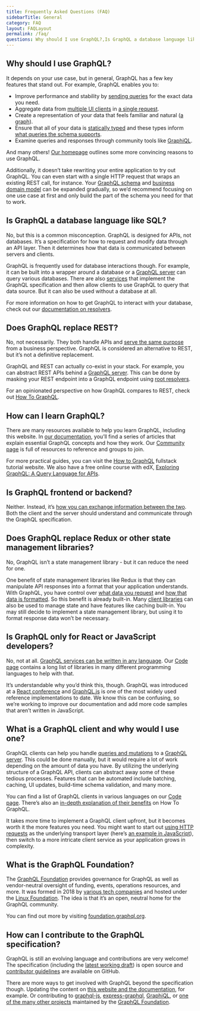 ```yaml
---
title: Frequently Asked Questions (FAQ)
sidebarTitle: General
category: FAQ
layout: FAQLayout
permalink: /faq/
questions: Why should I use GraphQL?,Is GraphQL a database language like SQL?,Does GraphQL replace REST?,How can I learn GraphQL?,Is GraphQL frontend or backend?,Does GraphQL replace Redux or other state management libraries?,Is GraphQL only for React or JavaScript developers?,What is a GraphQL client and why would I use one?,What is the GraphQL Foundation?,How can I contribute to the GraphQL specification?
---
```


## Why should I use GraphQL?

It depends on your use case, but in general, GraphQL has a few key features that stand out. For example, GraphQL enables you to:

* Improve performance and stability by [sending queries](/learn/queries/) for the exact data you need. 
* Aggregate data from [multiple UI clients](/learn/queries/#fragments) in [a single request](/learn/best-practices/#server-side-batching-caching ).
* Create a representation of your data that feels familiar and natural ([a graph](/learn/thinking-in-graphs/#it-s-graphs-all-the-way-down-https-en-wikipedia-org-wiki-turtles-all-the-way-down)).
* Ensure that all of your data is [statically typed](/learn/schema/) and these types inform [what queries the schema supports](/learn/introspection/).
* Examine queries and responses through community tools like [GraphiQL](https://github.com/graphql/graphiql).

And many others! [Our homepage](/) outlines some more convincing reasons to use GraphQL.

Additionally, it doesn’t take rewriting your entire application to try out GraphQL. You can even start with a single HTTP request that wraps an existing REST call, for instance. Your [GraphQL schema](/learn/thinking-in-graphs/#shared-language) and [business domain model](/learn/thinking-in-graphs/#business-logic-layer) can be expanded gradually, so we’d recommend focusing on one use case at first and only build the part of the schema you need for that to work. 


## Is GraphQL a database language like SQL?

No, but this is a common misconception. GraphQL is designed for APIs, not databases. It’s a specification for how to request and modify data through an API layer. Then it determines how that data is communicated between servers and clients.

GraphQL is frequently used for database interactions though. For example, it can be built into a wrapper around a database or a [GraphQL server](https://www.howtographql.com/advanced/1-server/) can query various databases. There are also [services](/code/#services) that implement the GraphQL specification and then allow clients to use GraphQL to query that data source. But it can also be used without a database at all.

For more information on how to get GraphQL to interact with your database, check out our [documentation on resolvers](/learn/execution/#root-fields-resolvers).

## Does GraphQL replace REST?

No, not necessarily. They both handle APIs and [serve the same purpose](/learn/thinking-in-graphs/#business-logic-layer) from a business perspective. GraphQL is considered an alternative to REST, but it’s not a definitive replacement.

GraphQL and REST can actually co-exist in your stack. For example, you can abstract REST APIs behind a [GraphQL server](https://www.howtographql.com/advanced/1-server/). This can be done by masking your REST endpoint into a GraphQL endpoint using [root resolvers](/learn/execution/#root-fields-resolvers). 

For an opinionated perspective on how GraphQL compares to REST, check out [How To GraphQL](https://www.howtographql.com/basics/1-graphql-is-the-better-rest/).

## How can I learn GraphQL?

There are many resources available to help you learn GraphQL, including this website. In [our documentation](/learn/), you’ll find a series of articles that explain essential GraphQL concepts and how they work. Our [Community page](/community) is full of resources to reference and groups to join.

For more practical guides, you can visit the [How to GraphQL](https://www.howtographql.com/) fullstack tutorial website. We also have a free online course with edX, [Exploring GraphQL: A Query Language for APIs](https://www.edx.org/course/exploring-graphql-a-query-language-for-apis). 

## Is GraphQL frontend or backend?

Neither. Instead, it’s [how you can exchange information between the two](https://www.howtographql.com/basics/3-big-picture/). Both the client and the server should understand and communicate through the GraphQL specification.

## Does GraphQL replace Redux or other state management libraries?

No, GraphQL isn’t a state management library - but it can reduce the need for one.

One benefit of state management libraries like Redux is that they can manipulate API responses into a format that your application understands. With GraphQL, you have control over [what data you request](/learn/queries/#fields) and [how that data is formatted](/learn/execution/). So this benefit is already built-in. Many [client libraries](https://graphql.org/code/#graphql-clients) can also be used to manage state and have features like caching built-in. You may still decide to implement a state management library, but using it to format response data won’t be necessary.

## Is GraphQL only for React or JavaScript developers?

No, not at all. [GraphQL services can be written in any language](/learn/schema/#type-language). Our [Code page](/code/) contains a long list of libraries in many different programming languages to help with that.

It’s understandable why you’d think this, though. GraphQL was introduced at a [React conference](https://www.youtube.com/watch?v=9sc8Pyc51uU) and [GraphQL.js](/graphql-js/) is one of the most widely used reference implementations to date. We know this can be confusing, so we’re working to improve our documentation and add more code samples that aren’t written in JavaScript.

## What is a GraphQL client and why would I use one?

GraphQL clients can help you handle [queries and mutations](/learn/queries/) to a [GraphQL server](https://www.howtographql.com/advanced/1-server/). This could be done manually, but it would require a lot of work depending on the amount of data you have. By utilizing the underlying structure of a GraphQL API, clients can abstract away some of these tedious processes. Features that can be automated include batching, caching, UI updates, build-time schema validation, and many more. 

You can find a list of GraphQL clients in various languages on our [Code page](/code/#graphql-clients). There’s also an [in-depth explanation of their benefits](https://www.howtographql.com/advanced/0-clients/) on How To GraphQL.

It takes more time to implement a GraphQL client upfront, but it becomes worth it the more features you need. You might want to start out [using HTTP requests](/learn/serving-over-http/) as the underlying transport layer (here’s [an example in JavaScript](/graphql-js/graphql-clients/)), then switch to a more intricate client service as your application grows in complexity.

## What is the GraphQL Foundation?

The [GraphQL Foundation](https://foundation.graphql.org/faq/) provides governance for GraphQL as well as vendor-neutral oversight of funding, events, operations resources, and more. It was formed in 2018 by [various tech companies](https://landscape.graphql.org/category=graph-ql-foundation-member&format=logo-mode) and hosted under the [Linux Foundation](https://www.linuxfoundation.org/). The idea is that it’s an open, neutral home for the GraphQL community.

You can find out more by visiting [foundation.graphql.org](https://foundation.graphql.org/).

## How can I contribute to the GraphQL specification?

GraphQL is still an evolving language and contributions are very welcome! The specification (including the [latest working draft](https://spec.graphql.org/)) is open source and [contributor guidelines](https://github.com/graphql/graphql-spec/blob/master/CONTRIBUTING.md) are available on GitHub.

There are more ways to get involved with GraphQL beyond the specification though. Updating the content on [this website and the documentation](https://github.com/graphql/graphql.github.io), for example. Or contributing to [graphql-js](https://github.com/graphql/graphql-js), [express-graphql](https://github.com/graphql/express-graphql), [GraphiQL](https://github.com/graphql/graphiql), or [one of the many other projects](https://github.com/graphql/) maintained by the [GraphQL Foundation](#what-is-the-graphql-foundation). 